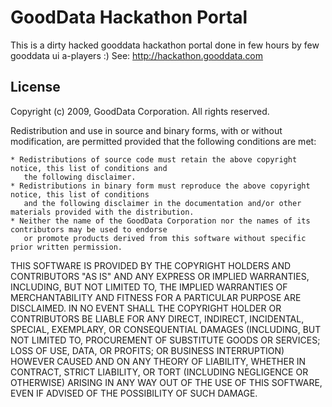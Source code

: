 GoodData Hackathon Portal
=========================

This is a dirty hacked gooddata hackathon portal done in few hours by few gooddata ui a-players :)
See: http://hackathon.gooddata.com

License
-------
Copyright (c) 2009, GoodData Corporation. All rights reserved.

Redistribution and use in source and binary forms, with or without modification, are permitted provided
that the following conditions are met:

    * Redistributions of source code must retain the above copyright notice, this list of conditions and
       the following disclaimer.
    * Redistributions in binary form must reproduce the above copyright notice, this list of conditions
       and the following disclaimer in the documentation and/or other materials provided with the distribution.
    * Neither the name of the GoodData Corporation nor the names of its contributors may be used to endorse
       or promote products derived from this software without specific prior written permission.

THIS SOFTWARE IS PROVIDED BY THE COPYRIGHT HOLDERS AND CONTRIBUTORS "AS IS" AND ANY EXPRESS
OR IMPLIED WARRANTIES, INCLUDING, BUT NOT LIMITED TO, THE IMPLIED WARRANTIES OF MERCHANTABILITY
AND FITNESS FOR A PARTICULAR PURPOSE ARE DISCLAIMED. IN NO EVENT SHALL THE COPYRIGHT HOLDER OR
CONTRIBUTORS BE LIABLE FOR ANY DIRECT, INDIRECT, INCIDENTAL, SPECIAL, EXEMPLARY, OR CONSEQUENTIAL
DAMAGES (INCLUDING, BUT NOT LIMITED TO, PROCUREMENT OF SUBSTITUTE GOODS OR SERVICES; LOSS OF USE,
DATA, OR PROFITS; OR BUSINESS INTERRUPTION) HOWEVER CAUSED AND ON ANY THEORY OF LIABILITY,
WHETHER IN CONTRACT, STRICT LIABILITY, OR TORT (INCLUDING NEGLIGENCE OR OTHERWISE)
ARISING IN ANY WAY OUT OF THE USE OF THIS SOFTWARE, EVEN IF ADVISED OF THE POSSIBILITY OF SUCH DAMAGE.

